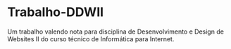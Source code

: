 # Trabalho-DDWII
Um trabalho valendo nota para disciplina de Desenvolvimento e Design de Websites II do curso técnico de Informática para Internet.
